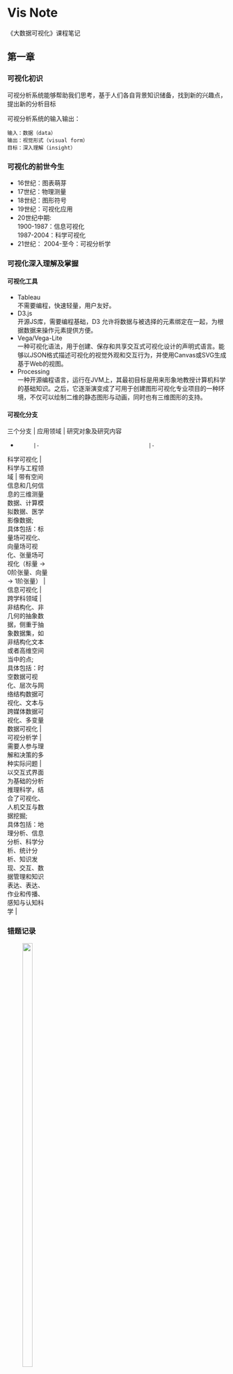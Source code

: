 ﻿# Vis Note

《大数据可视化》课程笔记

## 第一章
### 可视化初识
可视分析系统能够帮助我们思考，基于人们各自背景知识储备，找到新的兴趣点，提出新的分析目标

可视分析系统的输入输出：
```
输入：数据（data）
输出：视觉形式（visual form）
目标：深入理解（insight）
```

### 可视化的前世今生
- 16世纪：图表萌芽
- 17世纪：物理测量
- 18世纪：图形符号
- 19世纪：可视化应用
- 20世纪中期:	
1900-1987：信息可视化<br>
1987-2004：科学可视化
- 21世纪：	
2004-至今：可视分析学

### 可视化深入理解及掌握
#### 可视化工具
- Tableau				
不需要编程，快速轻量，用户友好。
- D3.js				
开源JS库，需要编程基础，D3 允许将数据与被选择的元素绑定在一起，为根据数据来操作元素提供方便。
- Vega/Vega-Lite		
一种可视化语法，用于创建、保存和共享交互式可视化设计的声明式语言。能够以JSON格式描述可视化的视觉外观和交互行为，并使用Canvas或SVG生成基于Web的视图。
- Processing			
一种开源编程语言，运行在JVM上，其最初目标是用来形象地教授计算机科学的基础知识。之后，它逐渐演变成了可用于创建图形可视化专业项目的一种环境，不仅可以绘制二维的静态图形与动画，同时也有三维图形的支持。

#### 可视化分支
三个分支   | 应用领域							|  研究对象及研究内容  
-		   |-									|-
<div style="width: 70pt">科学可视化 | 科学与工程领域						| 带有空间信息和几何信息的三维测量数据、计算模拟数据、医学影像数据;<br>具体包括：标量场可视化、向量场可视化、张量场可视化（标量 → 0阶张量、向量 → 1阶张量） |
信息可视化 | 跨学科领域							| 非结构化、非几何的抽象数据，侧重于抽象数据集，如非结构化文本或者高维空间当中的点;<br>具体包括：时空数据可视化、层次与网络结构数据可视化、文本与跨媒体数据可视化、多变量数据可视化 |
可视分析学 | 需要人参与理解和决策的多种实际问题 | 以交互式界面为基础的分析推理科学，结合了可视化、人机交互与数据挖掘;<br>具体包括：地理分析、信息分析、科学分析、统计分析、知识发现、交互、数据管理和知识表达、表达、作业和传播、感知与认知科学 |

### 错题记录
<center><img width="50%" src="Vis/mistakeCollect/1.jpg"/></center>
<center>科学可视化的结果</center>



## 第二章
### 视觉感知与认知

#### 感知
指客观事物通过人的感觉器官在人脑中形成的直接反映

> 感知系统基于相对判断，而非绝对判断<br>使用相同的参照物或者相互对齐，有助于人们做出更加准确的相对判断

#### 认知
指人们获得知识或应用知识的过程，或信息加工的过程

#### 总结
- 记忆在人类认知过程中起着至关重要的作用，但工作记忆容量十分有限
- 可视化可以作为外部辅助来增强工作记忆
- 在可视化中突出变化，可以减少认知负担


### 格式塔(Gestalt)理论
- 结构比元素重要，视觉形象首先作为统一的整体被认知，而后才以部分的形式被认知

!> 疑问: 格式塔理论为什么似乎和当下的神经网络认识物体的流程相反？（神经网络认识物体从局部特征到整体特征）

#### 八大原则
```
1 接近原则
```
- 当视觉元素在空间距离上相距<strong>较近</strong>时，人们通常倾向于将它们归为<strong>一组</strong>。
<br><br>

```
2 相似原则
```
- 人们在观察事物的时候，会自然地根据事物的<strong>相似性</strong>进行感知分组。

- 通常依据对<strong>形状、颜色、光照</strong>或其他的<strong>性质的感知</strong>决定分组。
<br><br>

```
3 连续原则
```
- 人们在观察事物的时候会很自然地沿着物体的<strong>边界</strong>，将不连续的物体视为连续的整体。
<br><br>

```
4 闭合原则
```
- 在某些视觉映像中，其中的物体可能是<strong>不完整</strong>的或者<strong>不闭合</strong>的。

- 只要物体的形状足以表征物体物体本身，人们会很容易地感知整个物体而忽视未闭合的特征。
<br><br>

```
5 共势原则
```
- 一组物体具有沿着<strong>相似的</strong>光滑<strong>路径运动</strong>趋势或具有相似的<strong>排列模式</strong>时，将被识别为同一类物体。
<br><br>

```
6 好图原则
```
- 人眼通常会<strong>消除复杂性和不熟悉性</strong>来理解被识别的物体。
<br><br>

```
7 对称原则
```
- 人的意识倾向于将物体识别为沿某点或某轴<strong>对称</strong>的形状。
<br><br>

```
8 经验原则
```
- 某些情形下视觉感知与<strong>过去的经验</strong>有关。

- 如果两个物体看上去<strong>距离相近</strong>，或者<strong>时间间隔小</strong>，通常被识别为同一类。


### 视觉通道
#### 组成：
- <strong>标记</strong> - 通常是一些几何图形元素（点、线、面等）；
- <strong>视觉通道</strong> - 则用于控制标记的展现特征，包括标记的位置、大小、形状、方向、色调、饱和度、亮度等。

#### 数据：
- <strong>类别型</strong> - 区分事物（如性别）
- <strong>有序型</strong> - 表示对象间的顺序关系（如衣服尺码）
- <strong>数值型</strong> - 表示对象的定量数值（如商品价格）

#### 视觉通道分类：
- <strong>定性/分类型</strong> - 描述感知对象是什么或在哪里，适合编码分类型数据（如形状、色调、空间位置）
- <strong>定量/定序型</strong> - 描述感知对象某一属性的具体数值，适合编码有序型或数值型数据（如长度、面积、体积、饱和度、亮度）
- <strong>分组型</strong> - 描述多个或多种标记的组合，适合将存在相互联系的分类的数据属性进行分组，表现内在关联性（如位置接近、颜色相似、显式连接、显式包围）

> 如何选择视觉通道？
- <strong>表现力</strong> - 视觉通道的表现力要求视觉通道<strong>准确编码</strong>数据包含的所有信息。也就是说，视觉通道在对数据进行编码的时候，需要尽量<strong>忠于原始数据</strong>
- <strong>有效性</strong> - <strong>表现力更高</strong>的视觉通道，编码<strong>更重要</strong>的数据信息

<center><img width="50%" src="Vis/pics/1.png"/></center>
<center>视觉通道的表现力排序</center>

> 表现力排序的依据？
```
1 精确性
```
描述人类感知系统对于可视化的判断结果和原始数据的吻合程度。

```不同视觉通道在史蒂文斯幂次法则S=I^n中所对应的n值:```

视觉通道   | 亮度 | 响度 | 面积 | 长度 | 灰对比度
-		   |-	  |-	 |-		|-	   |-
幂次	   |0.5   |0.67  |0.7   |1.0   |1.2


```
2 可辨性
```
如何在给定的取值范围内选择合适数目的<strong>不同取值</strong>，

使得人类的感知系统可<strong>以轻易区分</strong>该视觉通道的<strong>两种或多种</strong>取值状态。

```视觉通道的取值范围是有限的，例如直线宽度增大会最终变为对面积的感知。```

```
3 可分离性
```
描述不同视觉通道在被用于表达数据属性的时候，两两之间的<strong>干扰现象</strong>。

如何在给定的取值范围。


```
4 视觉突出
```
在<strong>很短的时间内(200~250毫秒)</strong>，

仅仅依赖感知的低阶视觉即可直接<strong>察觉</strong>某一对象和其他所有对象的<strong>不同</strong>的现象。


> 总结：视觉通道的选择流程

识别数据类型 > 确定想要传递的信息 > 选用合适的标记与视觉通道 > 迭代

<details>
<summary>例</summary>
<center><img width="60%" src="Vis/pics/2.png"/></center>
· ID: 有序型数据， 定量型通道<br>
· 类型：类别型数据，定性型通道<br>
· 款式：类别型数据，分组型通道<br>
· 尺码：有序型数据，定量型通道<br>
· 销量: 数值型数据，定量型通道<br>
· 年增长: 数值型数据，定量型通道<br>
</details>

### 错题记录
根据格式塔理论,人们在观看时,眼脑在一开始的时候会先区分一个形象的各个单一的组成部分,然后再将各个部分组合起来,使之成为一个易于理解的统一体。(错)




## 第三章
### 数据基础

#### 大数据的4个特征
- 数量大
- 更新快
- 多样性
- 准确性

#### 数据的属性

属性在不同学科中的称呼：
```
数学 - 维度
机器学习 - 特征
统计 - 变量
```

属性可分为两类：<strong>类别属性</strong>与<strong>序数属性</strong>

```
1 类别属性
```
也称为<strong>状态</strong>，它类似于“<strong>东西的名称</strong>”。类别属性不能够作为对象之间比较的依据。


```
2 序数属性
```
若属性能够提供对象之间的<strong>比较信息</strong>，就称这种属性为序数属性。（例：大小的比较、重量的比较）

```
序数属性的细分：数值属性
```
如果一个序数属性中的数据在算数<strong>运算</strong>下具有意义，那么这种更细分的类型称为数值属性。

<center><img width="80%" src="Vis/pics/3.png"/></center>
<center>类别属性与数值属性</center>
<br>
<center><img width="60%" src="Vis/pics/4.png"/></center>
<center>数值属性有离散与连续之分</center>

#### 统计方法在数据分析中的意义
- 了解数据总体情况的有力工具
- 分析数据的基础

#### 用于衡量数据中值的统计方法
```
1 均值
```
均值也就是平均数，表示为一组数据中所有数据项之和再除以这组数据的个数。

```
2 中位数
```
以排序后最中间的数据项表示，若出现总数为<strong>偶数</strong>的情况，则以<strong>最中间的两个数的均值</strong>表示。

```*非对称分布数据的均值与中位数存在差异```

类别   | 优点 | 缺点
-	   |-	  |-
均值   |计算简单，快速获得   |不适用于有序属性
中位数 |避免极端值影响，适用有序属性   |计算复杂，需先排序

```
3 方差
```
表达了数据的离散程度。

方差越小，数据越集中;<br>
方差越大，数据越分散。

<center><img width="50%" src="Vis/pics/5.png"/></center>
<center>方差</center>

#### 数据对象之间相似性的度量
```
相异性矩阵
```
```
|0							|
|d(2, 1) 0					|
|d(3, 1) d(3, 2) 0			|
|...	 ...		  		|
|d(n,1)  d(n, 2) ... ... 0	|
```

```
失配比
```
两个数的失配比就是它们中<strong>值不相等的属性个数占总属性个数</strong>的比例。

```d(i,j)=(p-m)/p```

例：
<center><img width="70%" src="Vis/pics/6.png"/></center>
<center>失配比</center>

```
Jaccard相似系数
```
Jaccard相似系数（Jaccard similarity coefficient）用于比较有限样本集之间的相似性与差异性。Jaccard系数值越大，样本相似度越高。

<center><img width="60%" src="Vis/pics/7.png"/></center>

<center><img width="70%" src="Vis/pics/8.png"/></center>

与杰卡德相似系数相反的概念是杰卡德距离(Jaccard distance)：
- P：样本A与B都是1的维度的个数
- q：样本A是1，样本B是0的维度的个数
- r：样本A是0，样本B是1的维度的个数
- s：样本A与B都是0的维度的个数

那么样本A与B的杰卡德距离可以表示为：
```J = p/(p+q+r)```

#### 数据对象之间距离的度量
```
欧拉距离
```
两点间的直线距离公式
<center><img width="50%" src="Vis/pics/9.png"/></center>
<center>欧拉距离</center>

```
曼哈顿距离
```
<center><img width="50%" src="Vis/pics/10.png"/></center>
<center><img width="30%" src="Vis/pics/11.png"/></center>
<center>曼哈顿距离（投影距离之和）</center>

```
闵可夫斯基距离
```
<center><img width="90%" src="Vis/pics/12.png"/></center>
<center>闵可夫斯基距离可统一表示以上两种距离</center>

### 数据分析与探索

```
四大范式
```
- 第一范式: 几千年前记录和描述自然现象的经验科学;
- 第二范式: 数百年前利用模型归纳总结过去记录的现象的理论科学;
- 第三范式: 利用科学计算机对复杂现象进行模拟仿真的计算科学;
- 第四范式: 计算机将模拟仿真,进行分析总结，得到理论，即数据密集型科学。(2007年)

```
什么是数据科学？（2010）
```
- 获取与预处理数据 
- 存储与分析数据
- 呈现与解释数据

```
利用数据的能力
```
- 理解数据
- 处理数据
- 提取价值
- 可视化数据
- 交流数据

```
确保数据的质量
```
- 准确性 - 数据的值是否正确
- 完整性 - 有没有遗漏、空数据
- 一致性 - 数据的单位是否一致
- 时效性 - 数据是否及时更新
- 可信性 - 数据是否真实可信
- 可解释性 - 数据是否有语义上的解释

```
常见数据质量问题
```
- 由于机器记录错误、人为失误录入等
- 现实中的数据很可能是"脏的”!
- 因此需要审视数据的质量、清洗处理问题数据

<center><img width="90%" src="Vis/pics/13.png"/></center>
<center>重复ID</center>

```
数据清洗
```
- 如何发现潜在的数据质量问题?
- 如何发现未知的错误?

例：
矩阵视图 > 排序 > 呈现缺失问题
<center><img width="60%" src="Vis/pics/14.png"/></center>
<center>矩阵视图</center>
<center><img width="60%" src="Vis/pics/15.png"/></center>
<center>对上图按行列排序后可发现数据缺失</center>

### 可视化+
#### 可视化数据分析过程
采集数据 > 总结规律 > 形成结论

#### 统计分析
- 预处理的有效工具
- 提高了识别复杂数据特征的能力

#### 探索式数据分析 & 传统数据分析
<br>
<center><img width="80%" src="Vis/pics/16.png"/></center>

#### 探索式数据分析中的可视化方法
- 原始数据可视化
- 统计结果可视化
- 多协同视图

```
数据轨迹
```
是一种<strong>单变量数据</strong>呈现方法，通过将自变量与因变量在图中用点呈现出来。

数据轨迹可以直观地展现数据<strong>分布、走势</strong>以及<strong>离群异常点</strong>。

<center><img width="60%" src="Vis/pics/17.png"/></center>
<center>电影公司评分的例子</center>

```
柱状图
```
用长方形的<strong>形状与颜色</strong>编码数据的属性。

常见:柱子的<strong>高度</strong>表示属性值的大小。

作用:揭示数据的<strong>趋势与分布</strong>。

```
饼状图
```
用<strong>环状</strong>方式呈现各分量在整体之中的<strong>比例</strong>。

作用:<strong>快速且直观</strong>地传达数据中的比例信息。

```
直方图
```
是对数据集的某个数据属性的频率统计。
- 每个区间的数据之和为数据集整体
- 不同的数据分布在直方图下有不同的效果

<center><img width="80%" src="Vis/pics/18.png"/></center>
<center>直方图例</center>

```
等高线图
```
将相等数值所在的位置用曲线连接起来所形成的图形。
- 反映数据的连续变化与分布情况

```
走势图
```
简单的数据变化趋势，通常以折线图为基础。

```
散点图
```
<center><img width="60%" src="Vis/pics/20.png"/></center>
<center>散点图矩阵</center>
<center><img width="60%" src="Vis/pics/19.png"/></center>
<center>散点图矩阵的构成</center>

```
热力图
```
有3个维度的数据，利用颜色属性，将第三个维度的数值映射为颜色值，此时就成了热力图。

作用:展示三维数据点的分布情况。

```
箱线图
```
箱形图（Box-plot）又称为盒须图、盒式图或箱线图，是一种用作显示一组数据分散情况资料的统计图。因形状如箱子而得名。在各种领域也经常被使用，常见于品质管理。它主要用于反映原始数据分布的特征，还可以进行多组数据分布特征的比较。
<center><img width="60%" src="Vis/pics/21.png"/></center>
<center>箱线图</center>

```
多协同视图
```
将多个视图结合起来，每个视图展现数据某个方面的属性，并允许用户进行交互分析。

```
数据挖掘
```
是从大型数据库、网络上或其他大型储存库中，自动地发现和提取模式、特征或知识。
<center><img width="60%" src="Vis/pics/22.png"/></center>

!> 百度搜索得到的信息不属于数据挖掘的范畴，数据挖掘指得到非常规的或以前未知的数据。

#### 数据挖掘任务
<center><img width="60%" src="Vis/pics/23.png"/></center>

```
数据挖掘的方法
```
- 统计方法
➢回归分析
➢参数估计

- 机器学习
➢决策树
➢神经网络

- 传统算法
➢K均值算法
➢K临近算法



```
描述型任务
```
- 概念描述 - 直接描述数据特征

- 关联分析 - 数据集中关联性或相关性

- 聚类 - 将数据分簇，簇内数据相似，簇间数据不同

- 异常分析 - 分析异常数据

```
预测型任务
```
- 分类 - 寻找一个模型或算法
- 演化分析 - 针对数据的时空特性

### 错题记录
以下哪种类型科学称为第四范式(d)<br>
a 数据密集型科学<br>
b 理论科学   <br>
c 经验科学   <br>
d 计算科学	 <br>

以下哪种方法能够可视化统计的结果(a)<br>
a 盒须图   <br>
b 直方图   <br>
c 柱状图   <br>
d 走势图

## 第四章
### 可视化基本流程初探
用图形化的手段处理数据并发现数据中潜在的模式

#### 可视化的作用
- 从数据中探索新的假设证实相关假设与数据是否吻合
- 帮助专家向公众展示数据中的信息

#### 什么是可视分析
结合可视化和数据挖掘的分析模式，以视觉感知为基本通道，通过可视化和交互界面，将人的知识或经验融入到数据分析和推理决策过程中，以迭代求精的方式将数据复杂度降低到人类和计算机可以处理的范围，获取有效知识。


### 数据可视化的框架
#### 如何、为何、用何实现可视化数据分析

以数据流向为主线，包括数据采集、数据处理和变换、可视化映射和用户感知。

<center><img width="80%" src="Vis/pics/24.png"/></center>

#### 可视化交互
可视化过程中，用户控制修改数据采集、数据处理和变换、可视化映射各模块而产生新的可视化结果，并反馈给用户。

#### 数据采集
传感器采样、调查记录、模拟计算等方式采集直接决定了数据的格式、维度、尺寸、分辨率和精确度等重要性质，并在很大程度上决定了可视化结果的质量。

#### 数据的处理和变换
- 原始数据不可避免的含有噪音和误差因此需要前期处理（数据清洗）
- 数据模式和特征往往是隐藏的（特征提取）

#### 可视化映射（核心）

<center><img width="80%" src="Vis/pics/25.png"/></center>

#### 用户感知
从数据可视化结果中提取信息、知识和灵感

<center><img width="80%" src="Vis/pics/26.png"/></center>

<center><img width="80%" src="Vis/pics/27.png"/></center>

#### Tamaro Munzner 框架

<center><img width="40%" src="Vis/pics/28.png"/></center>

```
1 领域，目标用户是谁
```

```
2 问题抽象，将特定领域问题转换为用可视化的语言描述的问题
```
- What要展示什么数据? 数据抽象
- Why为什么用户看这些? 任务抽象

```
3 可视化形式，How如何呈现?
```
视觉编码形式: 如何画图
用户交互形式: 如何操作

```
4 算法.高效率的计算(来最终得到可视化)
```

例：
<center><img width="90%" src="Vis/pics/29.png"/></center>

> Why people are using vis?
<center><img width="90%" src="Vis/pics/30.png"/></center>
<center><img width="50%" src="Vis/pics/31.png"/></center>
<center><img width="60%" src="Vis/pics/32.png"/></center>
<center><img width="90%" src="Vis/pics/33.png"/></center>

> How to design vis idiom?

编码数据、操作视图、多方面呈现和减少被可视化的数据

<center><img width="90%" src="Vis/pics/34.png"/></center>


### 数据处理与变换1
标准化、平滑化和采样

```
数据归一化
```
- 数据的归一化是将数据按比例缩放，使之落入一个小的特定范围。
- 其中最典型的是数据统一映射到[0,1]区间上。

#### 数据归一化
线性变换、反正切变换

<center><img width="50%" src="Vis/pics/35.png"/></center>

#### 数据标准化
把值全都映射到标准正态分布上进行数据的处理和变换


```
数据平滑化
```
#### 曲线拟合（数据平滑化）
- 发现数据的趋势
- 分析变量之间的关系
- 将数据转化成平滑连续的曲线
- 将注意力从"微小的细节”中转移到”更高层面的趋势观察和判断

常用曲线: 模拟一次方程曲线、模拟指数函数曲线、模拟多项式曲线、自定义方程曲线

基本思想：选用适当的曲线，表达并观测”趋势"，劫富济贫


```
数据采样
```
#### 使用数据采样的原因
- 获取或处理全部数据集代价太高，时间开销无法接受。
- 选出具备原始数据特征的数据。


### 数据处理与变换2
分箱、数据降维和数据聚类

```
分箱
```
将一些连续值分组装进些"小箱子”的方法。

```
数据降维
```
- 把数据从多维的空间投影到二维或者三维的空间
- 对降维后的数据运用简单的可视化手段

#### 数据降维方法
##### 线性方法:
主成分分析(Principal component analysis, PCA)<br>
多维尺度分析(Multidimensional scaling, MDS)

##### 非线性方法:
t分布随即近邻嵌入(t-Distributed Stochastic Neighbor Embedding, t-SNE)<br>
自组织映射(Self-organizing map, SOM)<br>
等距特征映射(lsometric Feature Mapping, ISOMAP)

```
数据聚类
```
#### k-means
给数据一些参考点归为不同的类，计算均值，然后把均值所在的点，作为归类的参考点再重新归类

#### 数据聚类方法
K均值(K-means)<br>
高斯混合模型(Gaussian Mixture Model)<br>
DBSCAN算法(Density-Based Spatial Clustering of Applications with Noise)<br>
层次聚类(Hierarchical clustering)<br>
谱聚类(Spectral clustering)


### 错题记录
可视化可以将难以理解的原始数据变换成用户可以理解的模式和特征,并显示出来。依据可视化流程概念图,在原始数据和可视化中间这一步骤是(a)<br>
a 数据处理和变换<br>
b 数据采集<br>
c 数据分析<br>
d 用户感知

数据离散化/分箱时,需要根据分析需求和可视化效果来选择合适的离散化区间大小(错)

在设计一个可视化解决方案的过程中,了解数据采集这一步骤中的(a b c),才能有的放矢地解决问题。<br>
a 数据的采集方法<br>
b 数据的属性<br>
c 数据的来源<br>
数据的处理

## 第五章
### 可视化编码
```
标记与视觉通道
```
#### 标记和视觉通道的定义
##### 标记
是图像中的基本图形元素，即原始的几何元素。（点、线、面）

##### 视觉通道
主要用来控制标记的外观，与几何元素的维度无关。（形状、体积、运动）

标记确定了可视化的<strong>形式</strong>，而视觉通道则是确定了可视化的<strong>外观样式</strong>。

<center><img width="50%" src="Vis/pics/36.png"/></center>

#### 标记和视觉通道的应用

<center><img width="60%" src="Vis/pics/37.png"/></center>
<center><img width="80%" src="Vis/pics/38.png"/></center>

#### 视觉通道的类型

<center><img width="60%" src="Vis/pics/39.png"/></center>
<center><img width="45%" src="Vis/pics/40.png"/></center>

```*不同视觉通道有不同的表现力和有效性。```

<center><img width="60%" src="Vis/pics/41.png"/></center>

#### 表现力判断标准
```
1 精确性
```
描述了人们从可视化中获取的信息结果和原始数据的吻合程度。

```
2 可辨认性
```
描述的是如何在给定的取值范围内，选择合适数目的不同取值，使得人们能够轻易地区分这些不同的数值。

```
3 可分离性
```
主要描述的是在表达数据的时候，不同视觉通道之间的干扰问题。

```
4 视觉突出
```
指的是人们可以依靠本能的感知能力，在很短时间内发掘和其他所有对象都不相同的对象。


### 可视化图表
#### 原始数据绘图
- 折线图 - 使用直线段来连接一系列数据点
- 走势图 - 本质上可以看作是缩小版的折线图（可以嵌入文本中）
- 柱状图 - 使用矩形的柱子的高低来展示数值型数据的数值，而矩形的高度和长度都是正比于数据的数值的 ```*不要使用三维柱状图，容易错读```
- 堆叠柱状图 - 主要用于分解整体，并用于比较局部
- 饼图 - 直观展现百分比
- 散点图 - 使用二维坐标系来表示一维数据，每个点即一个数据，点对应的坐标值，就是其坐标轴对应的数据属性的值。

#### 多视图协调关联
多协同视图将不同种类的图表组合起来。每个图表单元既可以单独呈现数据某个方面的属性，也可以一起关联呈现某种特定的数据信息。


### 可视化设计三部曲
#### 可展示数据筛选
是确定在有限的可视化空间中选择适当数量的信息进行视觉编码。

#### 可视化编码映射
针对某一数据，要选择合适的可视化编码映射，本质上就是选择合适的<strong>标记</strong>和<strong>视觉通道</strong>。

<center><img width="60%" src="Vis/pics/42.png"/></center>

```*实际应用中往往需要对多种视觉通道进行组合```

#### 视图与交互设计
```
滚动和缩放
```
当数据无法在当前有限的分辨率和显示空间下完整展示时，需要进行滚动和缩放来查看更多更详细的数据信息。

```
颜色映射
```
例如可视化系统中的调色盘。

```
数据映射
```
<center><img width="60%" src="Vis/pics/43.png"/></center>
<center>同一数据的两种可视化方法</center>

```
细节层次控制
```
有助于在不同的条件下，隐藏或者突出数据的细节部分。

### 可视化设计进阶
#### 考虑因素
- 选择合理的标注和说明
- 合理的配色（正确使用颜色编码）```配色工具：Color brewer```

> 如何提高可视化的表现力和有效性？
- 聚焦: 通过适当的技术手段将用户的注意力集中到可视化结果中的最重要的区域。
- 均衡: 有效利用空间，重要元素位于中心区域，所有元素均衡分布。
- 简单: 避免过多元素，避免过于复杂。


#### 隐喻技术
用人们<strong>熟悉的某样事物</strong>去表达信息，从而使得可视化内容更加<strong>直观、易懂</strong>。

#### 相关案例

<center><img width="60%" src="Vis/pics/44.png"/></center>
<center>隐喻：主题河流</center>

### 错题记录

<center><img width="30%" src="Vis/mistakeCollect/2.jpg"/></center>
<center>上图的标注比较合适，下图是错误的标注方式</center>






## 第六章
### 空间场数据可视化概述
#### 如何绘制图像?
- 对空间场数据的可视化
- 根据数据类型和分析任务确定
- 标量场可视化方法以及矢量场、张量场的可视化方法

#### 空间场数据
- 对连续的空间进行度量(现实世界/软件模拟)
- 与空间、时间、地理位置有关
- 根据空间的维度与属性值的特征共同命名

- 多元结构 → 属性值
- 多维结构 → 空间维度
- 数据处理注意点 → 采样频率及所带来的相关数学问题

<center><img width="60%" src="Vis/pics/45.png"/></center>

#### 表格型数据
存储离散的对象，仅代表空间中特定点的值。

#### 风格化的绘制
- 展现医疗影像数据、蛋白质合成示意图等
- 洋流数据可视化
- NASA卫星观测到的日冕爆发

#### 其他研究方向
- 表达数据采集或者模拟生成中的不确定性;
- 通过风格化绘制生成更加具有艺术美感的结果或类似教科书上示意图的图像;
- 在三维场可视化结果或者虚拟现实环境中进行交互;
- 并行计算、空间索引等加速算法。
- 空间场数据可视化在医疗、气象、流体力学、计算机模拟等多个科学领域有着广泛的应用。


### 标量场数据可视化（上）
不同类型的空间场数据的可视化方法，包括了一维、二维和三维的标量场数据以及矢量场和张量场数据。

#### 一维标量场数据
沿空间某一路径采集的数据（如：对土层钻探时到得的地质信息）

通常用折线图表现

#### 二维标量场数据
分为平面型、曲面型，如：
- 医学诊断的X-光片
- 实测的地球表面温度
- 遥感观测的卫星影像

复杂的曲面通常基于三维空间可视化<br>
相对简单的曲面通常基于二维平面可视化（进行投影）

- 等值线提取:
医学影像中的组织边界、大气数值数据中低压区的边缘
常用移动四边形法生成等值线

<center><img width="60%" src="Vis/pics/46.png"/></center>
<center>一共16种情况</center>

<center><img width="60%" src="Vis/pics/47.png"/></center>
<center>然后进行插值</center>

### 标量场数据可视化（下）
#### 三维场数据
- 记录三维空间中的物理属性及其演化规律
- 获取的方式为：
测量、计算机模拟
- 常见三维场数据：
医学断层扫描（CT）、气象观测数据

#### 三维场数据绘制方法
- 三维等值面提取
<center><img width="60%" src="Vis/pics/48.png"/></center>
<center>三维等值面可视化中的移动立方体算法</center>

- 直接体绘制<br>
对三维数据场进行变换和着色，进而在屏幕上生成二维图像
<center><img width="60%" src="Vis/pics/49.png"/></center>

- 光线投射法
<center><img width="40%" src="Vis/pics/50.png"/></center>

- 体数据分类<br>
将数据中的标量值转换为颜色通过调节和应用传输函数实现<br>
传输函数定义如何将数据值映射为光学属性
<center><img width="15%" src="Vis/pics/51.png"/><img width="30%" src="Vis/pics/52.png"/></center>

<center><img width="60%" src="Vis/pics/53.png"/></center>
<center>调节传输函数</center>

<center><img width="60%" src="Vis/pics/54.png"/></center>
<center>突出特征</center>

- 光学模型
#### 吸收光和发射光
只考虑光的直线传播，通过修改光学积分进行
#### 散射光、多次散射光、阴影等
需考虑光在不同方向的传播，光学属性是多个光学积分之和。

- 交互方式<br>
三维影像交互方式如旋转，平移，放缩等<br>
通过调节传输函数来调节显示、消除遮挡


### 矢量场和张量场数据可视化
> 矢量场与标量场的区别
空间中的任意位置都对应一一个失量而非标量。

#### 流场数据
每一个点的矢量的方向都代表流体在这个位置的流向，矢量的大小代表流速。

#### 标记法
用方向的标记编码不同位置上的失量的方向和大小。

```局限性:```
可显示空间的尺寸会限制标记的数量，限制了可视化的精度。<br>
离散排布的标记缺乏对场数据连续性的直观表达。

#### 积分曲线法
- 流线 - 静态场生成的积分曲线
- 迹线 - 动态场中产生的积分曲线
- 脉线 - 从同一个点不断发射新的粒子

#### 纹理法
<center><img width="60%" src="Vis/pics/55.png"/></center>
<center>线积分卷积 - 可视化效果逼真、信息密度大</center>

#### 张量
常用于表示物理性质的各向异性。

如:
- 固体力学和土木工程中，张量用来表示应力、惯性、渗透性和扩散。
- 医学图像领域，张量场是弥散张量成像的理论基础。

#### 指数法
将每一个张量转化为一个标量，运用标量的可视化方法进行展示。

#### 标记法
类似二维场数据中使用的标记法，只是使用的标记更加复杂，通常用一些的图形来表达张量。

#### 弥散张量中的主特征向量
- 指向生物组织中水分子扩散最快的方向
- 与纤维状组织如脑白质或肌肉纤维组织的方向重合
- 因此可以用来重现生物组织的结构

<center><img width="60%" src="Vis/pics/56.png"/></center>

<center><img width="60%" src="Vis/pics/57.png"/></center>
<center>纤维束聚类</center>

#### 混合绘制
难点:正确显示不同类型绘制对象间的层次关系和透明颜色的叠加





## 第七章
### 灵活多变的地图
#### 地理空间数据
如: 一个餐厅的地理位置和评分

- 描述的是对象在空间中的位置和属性
- 真实的人类生活空间
- 由移动设备和传感器产生

```
等角度地图投影
```
墨卡托投影 (正轴等角圆柱投影)

<center><img width="60%" src="Vis/pics/58.png"/></center>
<center>等角度投影</center>

<strong>缺点：</strong>面积变形明显

```
等面积投影
```
亚尔勃斯投影

<center><img width="60%" src="Vis/pics/59.png"/></center>
<center>等面积投影</center>

<center><img width="40%" src="Vis/pics/60.png"/></center>
<center>投影结果</center>

解决了等角度地图投影的面积变形，被广泛应用于着重表现面积的国家或地区等

```
等距离投影
```
方位角投影

<center><img width="60%" src="Vis/pics/61.png"/></center>
<center><img width="40%" src="Vis/pics/62.png"/></center>

被广泛应用于导航地图，联合国国徽也应用了等距离投影

> 如何展示对象的属性信息?
<center><img width="80%" src="Vis/pics/63.png"/></center>
<center>地图常用可视化变量</center>

<center><img width="80%" src="Vis/pics/64.png"/></center>
<center>选择合适的可视化变量</center>


### 地图上的点与线
#### 点
- 经纬度坐标和对象的名称，类别组成
- 地理数据可视化中最基础的数据类型

#### 点数据的可视化
- 直接绘制
- 点标记
- 图标标记

#### 图标或符号可视化原则
- 符号必须直观且符合常识 
- 符号的数量和种类不宜过多

```
点数据可视化编码
```
<center><img width="60%" src="Vis/pics/65.png"/></center>
<center><img width="60%" src="Vis/pics/66.png"/></center>

```
聚合方法
```
<center><img width="60%" src="Vis/pics/67.png"/></center>

```
采样方法
```
- 模拟原数据分布的低密度数据
- 减轻视图的负担和数据的交叠

<center><img width="60%" src="Vis/pics/68.png"/></center>

#### 线数据的可视化
连接两个或更多地点的线段或者路径

<center><img width="60%" src="Vis/pics/69.png"/></center>

```
边绑定
```
<center><img width="60%" src="Vis/pics/70.png"/></center>

```
采样方法
```
<center><img width="60%" src="Vis/pics/71.png"/></center>

```
信息说明
```
<center><img width="60%" src="Vis/pics/72.png"/></center>


### 区域数据可视化
- 简单理解为地图上的一个区域
- 有长度，有宽度
- 是由一系列的点围成的一个封闭的二维空间

可采用连线和集合等方法展现区域属性之间的多元关系。

```
等值线图
```
- 绘制等值线
- 标注数值大小
<center><img width="60%" src="Vis/pics/73.png"/></center>

```
Choropleth Map(分级统计图)
```
- 包括统计值的区域数据
- 用颜色代表数值
<center><img width="60%" src="Vis/pics/74.png"/></center>

<strong>不足</strong>
- 假设数据平均分布
- 视觉误导

<center><img width="60%" src="Vis/pics/75.png"/></center>

```
比较统计图
```
<center><img width="60%" src="Vis/pics/76.png"/></center>
<center><img width="90%" src="Vis/pics/77.png"/></center>

```
规则形状地图
```
<center><img width="90%" src="Vis/pics/78.png"/></center>

```
气泡集合
```
隐式曲线对每一组集合聚类生成一个连续光滑的闭包;

<center><img width="50%" src="Vis/pics/79.png"/></center>

```
线集合地图
```

<center><img width="50%" src="Vis/pics/80.png"/></center>

```
视觉编码
```
<center><img width="60%" src="Vis/pics/81.png"/></center>

```
折线图、点图
```
<center><img width="60%" src="Vis/pics/82.png"/></center>

### 地理可视化应用
<center><img width="60%" src="Vis/pics/83.png"/></center>

```
三维绘制
```
- 常配有交互操作
- 允许图像进行旋转和缩放

<center><img width="60%" src="Vis/pics/84.png"/></center>

```
城市数据的可视化的挑战
```
- 数据量大，多源异构
- 需满足多样的分析任务
- 需表达让用户更容易发现数据特征的数据

<center><img width="60%" src="Vis/pics/85.png"/></center>
<center><img width="60%" src="Vis/pics/86.png"/></center>
<center><img width="60%" src="Vis/pics/87.png"/></center>

```
多个数据源数据融合、推理系统
```
应用:
- 出租车轨迹数据
- 手机轨迹信息数据
- 微博数据等多个数据源的数据

特点:
- 数据维度不一
- 属性各异

处理方法:<br>
系统针对每一种数据源都设计了高效的数据存储和计算方法，并建立了各个数据对象在时空上的关联。

```
城市数据的可视化
```
- 帮助人们更好的理解大数据
- 优化人们的生活

<center><img width="60%" src="Vis/pics/88.png"/></center>
<center><img width="70%" src="Vis/pics/89.png"/></center>
<center><img width="70%" src="Vis/pics/90.png"/></center>


### 错题记录
下列选项中,不是地理信息数据可视分析应用的是(a) <br>
a 自动计算异常的轨迹    <br>
b 通过交互发现拥堵的路口 <br>
c 通过图表了解区域之间的收入差异    <br>
d 通过地图分析微博数据的传播情况 <br>

在区域数据的可视化中,在关注对象在空间中实际位置的前提下,设计展示区域的交通状况时,以下那种可视化方法是合理的(a b)<br>
a 使用区域的颜色编码拥堵程度,仅使用红单色,越红表示越拥堵   <br>
b 使用斜线标注每一个区域,斜线越密表示区域中车辆越多。同时采用交互的方法,当用户选择某一区域时,展示区域的详细信息。   <br>
c 在每一个区域中画一个点,使用点的大小编码车辆多少,点越大表示车辆越多。   <br>
d 用区域的面积大小表示车辆多少,并使用比较统计图展示数据。


## 第八章
### 时间属性的可视化
#### 时变数据
随着时间变化的、带有时间属性的数据。

#### 时变数据的分类
<center><img width="70%" src="Vis/pics/91.png"/></center>

#### 时间序列数据
生物DNA测序

#### 特点
- 量大
- 维数多
- 变量多
- 类型丰富
- 分布范围广泛

> 时变型数据可视化设计的三个维度
<center><img width="70%" src="Vis/pics/92.png"/></center>

```
表达维度
```
#### 线性
- 以典型的阅读方式呈现内容
- 将时间数据作为二维的线图显示
- x轴表示时间，y轴表示其他的变量

<center><img width="60%" src="Vis/pics/93.png"/></center>

#### 径向
- 将时间序列编码为弧形
- 沿圆周排列
- 合适呈现周期性的时变型数据

<center><img width="70%" src="Vis/pics/94.png"/></center>
<center><img width="70%" src="Vis/pics/95.png"/></center>

#### 网格
- 和日历相对应
- 一般采用表格映射的方式

<center><img width="70%" src="Vis/pics/96.png"/></center>
<center><img width="70%" src="Vis/pics/97.png"/></center>
<center><img width="70%" src="Vis/pics/98.png"/></center>

#### 随机
<center><img width="70%" src="Vis/pics/99.png"/></center>
<center><img width="70%" src="Vis/pics/100.png"/></center>

```
比例维度
```
比例维度<strong>(按时间顺序)</strong>可以被用来表示<strong>事件之间的距离，事件的持续时间</strong>。

<center><img width="70%" src="Vis/pics/101.png"/></center>

#### 相对顺序
相对顺序是指存在一个基线事件在时间零点，可以被用在<strong>多时间线</strong>的对比。
<center><img width="70%" src="Vis/pics/102.png"/></center>

#### 对数
对数的比例从按时间的前后顺序排列的比例转换而来，强调了最早的或最近的事件，对数比例适用于长范围或不均匀的事件布局。
<center><img width="70%" src="Vis/pics/103.png"/></center>

#### 次序
次序，按次序的比例中连续事件之间的距离是相等的，只表达事件的顺序。
<center><img width="70%" src="Vis/pics/104.png"/></center>

#### 次序+中间时长
次序+中间时长，这种形式可以用来表达长时间和不均匀分布的事件。
<center><img width="70%" src="Vis/pics/105.png"/></center>

```
布局维度
```
#### 单一时间线
<center><img width="70%" src="Vis/pics/106.png"/></center>

#### 多个时间线
<center><img width="70%" src="Vis/pics/107.png"/></center>

#### 分段时间线
在这种形式中，一个时间线被有意义的进行划分，进行另一种形式的比较。
<center><img width="70%" src="Vis/pics/108.png"/></center>

#### 多个时间线加上分段时间线
指不同属性时间线加上分割的时间段，可以进行多种形式的比较。


### 多变量时变型数据可视化
- 数据本身的属性
- 数据集的顺序性
- 数据分析的方法
- 展现、挖掘数据中的规律

> 多变量时变型数据可视化的步骤
- 第一步，数据抽象，包括数据降维、特征选取和数据简化
- 第二步，数据聚类，核心在于定义恰当的距离或相似性度量
- 第三步，特征分析，包括特征抽取、语义分析等操作

```
基于线表示
```
高维抽象的时变非空间数据的可视化
- 第一步:进行高维曲线采样，采样的频率由用户交互指定。
- 第二步:将采样后的高维曲线分段,便于刻画每段曲线的特性,小段之间可以重叠。分段尺寸、重叠程度也由用户交互指定。
- 第三步:用降维方法将高维曲线投影到二维空间，显示和研究曲线的特性。

<center><img width="30%" src="Vis/pics/109.png"/></center>
<center>心电图可视化</center>


```
基于图结构
```
基于事件的时变型数据可视化

核心:事件演化的组织

- 第一步，用户根据领域需求和任务描述，从数据中找到与用户
关注点实际相匹配的事件;
- 第二步，对事件分类，根据事件不同类型的特征描述，从输入
的数据中检测事件，得到事件实例;
- 第三步，通过可视化方法将检测到的事件整合到可视表达中。

<center><img width="70%" src="Vis/pics/110.png"/></center>

时变型数据可视化常用的一种交互手段是从时变型数据中<strong>查询特定的时间序列，以便交互地发现特征和趋势</strong>。

#### 交互
- 表现重要的区域

#### 方法
- 概览加上下文
- 层次细节

#### TimeSearcher
- 直接指定时变趋势模式
- 操纵时变型数据集
- 基于实例查询给定的时变趋势模式

<center><img width="70%" src="Vis/pics/111.png"/></center>
<center><img width="70%" src="Vis/pics/112.png"/></center>


### 流数据可视化
流数据的输入数据并不存储在可随机访问的磁盘或内存中，而是以一个或多个"连续数据流”的形式到达。

#### 常见的流数据
- 移动通信日志
- 网络数据(日志、传输数据包、警报等)
- 高性能集群平台日志
- 传感器网络记录
- 金融数据(如股票市场)
- 社交数据等

#### 流数据的特点.
- 第一，数据流的潜在大小也许是无限的;
- 第二，数据元素在线到达，需要实时处理;
- 第三，无法控制数据元素的到达顺序和数量;
- 第四，某个元素被处理后，要么被丢弃,要么被归档存储;
- 第五，对于流数据的查询异常情况和相似类型比较耗时，人工检测日志相当乏味且易出错。

#### 流数据可视化模型及技术
<center><img width="90%" src="Vis/pics/113.png"/></center>

#### 用户的交互
- 对输出内容的可视检索
- 对可视布局的基本交互
- 自定义的数据定制

#### 多数据库的设计
- 保护了原始数据
- 提高了数据存取的效率

#### 系统日志监控流数据可视化
流数据可视化按功能可以分两种可视化类型:
- 监控型: 用滑动窗口固定一个时间区间，把流数据转化为静态数据，数据更新方式可以是刷新，属于局部分析;
- 叠加型或者是历史型: 把新产生的数据可视映射到原来的历史数据可视化结果上，更新方式是渐进式更新，属于全局分析。

#### 系统日志监控流数据可视化
系统日志数据反映了一机器、一个计算集群的系统性能，是商业智能中最重要的数据。

##### 工业应用
- Splunk、Loggy、Flume等
<br>
LogTool是一个可视化用户浏览行为的工具。它通过分析数据包的不同IP地址和端口，判断用户正在使用的网络程序或者服务。
<center><img width="80%" src="Vis/pics/114.png"/></center>

#### 文本流数据可视化
文本数据从事件角度对文本进行可视分析，挖掘事件的发生、发展及变化。
<br>
EventRiver首先使用增量式聚类算法从一系列事件中提取热门话题，然后用河流的隐喻将事件的语义和上下文在一个 布局界面中自然地表达出来。
<center><img width="80%" src="Vis/pics/115.png"/></center>

### 错题记录
温度是时间序列数据(√)




## 第九章
### 树结构简介
着重表达个体之间的层次关系

```
树结构的应用
```
#### 逻辑学
- 决策树
- 思维导图

#### 信息技术
- 文件目录
- 分类学
- 物种发展史

#### 社会关系
- 企业组织结构

<center><img width="50%" src="Vis/pics/116.png"/></center>

<center><img width="50%" src="Vis/pics/117.png"/></center>

<center><img width="50%" src="Vis/pics/118.png"/></center>

```
树结构可视化方法
```
- 结点链接法 - 结构清晰
- 空间嵌套填充法 - 有效利用空间
- 混合方法 - 既结构清晰，又有效利用空间


### 树结构可视化I
```
结点链接法
```
- 用点表示树的结点
- 用点链接表示结点之间的关系

#### 核心问题
- 如何在屏幕上放置结点
- 如何绘制结点之间的链接关系

<center><img width="50%" src="Vis/pics/119.png"/></center>

#### 正交布局
- 结点按照水平或垂直对齐
- 布局与坐标轴一致
- 缺陷:不合理的长宽比

#### 缩进法
主要指在二维平面上用缩进的方式放置子结点，同一层次的结点缩进量相同。

例：树结构

特点：
- 易于实现
- 可以应用于纯文本或HTML
- 缺陷:浏览大量数据时需要滚动
- 缺陷:可能失去上下文信息

#### 纵横轴布局算法
<center><img width="40%" src="Vis/pics/120.png"/></center>
<center><img width="40%" src="Vis/pics/121.png"/></center>

#### 径向布局
- 更好地利用空间
- 根结点位于圆心
- 结点到圆心的距离对应于它的深度
- 越外层的同心圆越大

<center><img width="60%" src="Vis/pics/124.png"/></center>

```
结点链接法的应用
```
#### 圆锥树
是一种在三维空间对树结构进行可视化的技术，结合了径向布局和正交布局两种思想。

<center><img width="60%" src="Vis/pics/122.png"/></center>

#### 双曲树
也是径向布局的一个典型例子。

在双曲空间中，圆周随半径的增加呈几何级数增长，通过增加子结点与父节点之间的距离保证有足够的空间来放置结点。

<center><img width="60%" src="Vis/pics/123.png"/></center>


### 树结构可视化II
```
空间嵌套填充法
```
#### 树图
- 用矩形表示结点
- 假定叶结点具有与大小相关的属性
- 父结点的大小是子结点大小的总和

<center><img width="60%" src="Vis/pics/125.png"/></center>

<center><img width="40%" src="Vis/pics/126.png"/></center>

优点：
- 空间利用比结点链接法更好
- 使用颜色和大小来编码

缺点：
- 结构不如结点链接法直观
- 难以辨识深层次节点

#### 交替纵横切分法（树图布局生成）
- 将最大的矩形作为根结点
- 子结点的大小根据权重分配
- 交替横切或纵切来细分子结点

局限:
简单的交替纵横切分法会产生细长矩形。

改进：
<center><img width="40%" src="Vis/pics/127.png"/></center>

<center><img width="90%" src="Vis/pics/128.png"/></center>

#### 旭日图
- 容易分辨层级结构
- 空间利用率介于结点链接法和树图

缺点:
- 仍存在空间浪费和长宽比不合理的问题

<center><img width="60%" src="Vis/pics/129.png"/></center>
<center><img width="60%" src="Vis/pics/130.png"/></center>

```
混合方法
```
#### 对比
<center><img width="60%" src="Vis/pics/131.png"/></center>

#### 相邻层次图(混合方法)
<center><img width="60%" src="Vis/pics/132.png"/></center>

#### 弹性层次法(混合方法)
<center><img width="60%" src="Vis/pics/133.png"/></center>

```
树结构美观性的需求
```
实用性和美观性的原则
- 避免交叉的边
- 结点和边尽量均匀分布
- 边的长度一致
- 整体结构保持对称

### 错题记录
与结点链接法相比,树图有哪些优点?(a b c) <br>
a 有效利用空间 <br>
b 适用于大规模层级结构<br>
c 可以使用颜色和大小编码结点本身的属性或权重   <br>
d 结构清晰直观

当树结构的广度比较大时,径向布局会导致不合理的长宽比(×)



## 第十章
### 图简介
- 图: 用来描述实体间关系的一种结构
- 实体: 人、事、物

图可以让人们更加直观清晰地理解其背后数据所表达的含义和规律。

#### 重要节点
根据相关规则和算法，可以计算出节点的重要程度。

#### 图的属性
图的类型：
- 有向图 - 两个点之间的关系是单向的
- 完全图 - 任意两个实体间都有边
- 连通图 - 任意两个点之间存在连通路径
- 非连通图 - 任意两个点之间不一定存在连通路径

节点度数：<br>
一个节点的度数指和该节点相连的边的条数

### 图可视化
```
节点链接
```
#### 节点链接的原则
- 避免边的交叉
- 节点和边均匀分布
- 边的长度与权重相关
- 可视化效果整体对称

#### 节点链接布局方法
- 力引导布局方法
<center><img width="60%" src="Vis/pics/134.png"/></center>

减少布局中边的交叉，保持边的长度一致。<br>
只保证了局部小范围的效果最优，全局上来看可能并不是最优的效果。

<center><img width="60%" src="Vis/pics/135.png"/></center>
<center>力引导布局的不足</center>


- 多维尺度布局方法
可以保持数据之间的相对位置不变。<br>
可以更加忠实地表达局部与局部之间的关系，更便于整体把控，保持整体的偏离最小。

<center><img width="60%" src="Vis/pics/136.png"/></center>

- 其他布局

<center><img width="60%" src="Vis/pics/137.png"/></center>

<strong>弧长链接法:</strong>
把节点沿着一条线或者环来排列，用圆弧来表示节点之间的链接关系。

如下图：
- 圆上的区间: 球队
- 颜色: 东西部的区别
- 区间长度: 交易球员数量
- 弧线: 球队间买卖球员的关系

<center><img width="60%" src="Vis/pics/138.png"/></center>
<center>弧长链接法</center>


```
邻接矩阵
```
代表N个节点之间关系的N乘N的矩阵。矩阵内第i行与第j列所交叉的位置，表示第i个节点与第j个节点的关系。

<center><img width="60%" src="Vis/pics/139.png"/></center>
<center>颜色编码</center>

<center><img width="60%" src="Vis/pics/140.png"/></center>
<center>使得具有相似属性的点排列更近</center>

<strong>排序：</strong>
原始节点和节点重排序后的邻接矩阵布局<br>
对原始节点分类后进行排列的邻接矩阵布局，颜色表示分类
<center><img width="60%" src="Vis/pics/141.png"/></center>

<strong>总结：</strong>
- 节点链接: 节点多、 边关系简单
- 领接矩阵: 节点少，边关系复杂

```
混合布局
```
<center><img width="60%" src="Vis/pics/142.png"/></center>

### 图的视觉优化
传统方法的可视化会形成视觉混杂度，并阻碍人们对真实数据的认知。

#### 图视觉优化的方法
- 图简化
- 边绑定
- 其他方法

#### 图简化
- 基于点
- 基于边
- 其他方法

在尽量不减少图信息的前提下，用最精简的图结构去表现数据背后的特征规律。

- 优势: 减少图的复杂程度
- 缺点: 带来了信息的丢失

#### 基于点
<center><img width="60%" src="Vis/pics/143.png"/></center>
<center>基于点</center>

#### 基于边:
最常用的方法是生成树，即用一条路径来连接所有节点。

<center><img width="30%" src="Vis/pics/144.png"/></center>
<center>基于边，加粗边为最小生成树</center>

#### 边绑定
在保持信息量不变的前提下，将图上互相靠近的边捆绑成一束，达到化繁为简的效果。

<center><img width="60%" src="Vis/pics/145.png"/></center>
<center><img width="60%" src="Vis/pics/146.png"/></center>
<center><img width="60%" src="Vis/pics/147.png"/></center>


### 动态图可视化
#### 什么是动态图
节点或边的数量出现增减，具有动态数据不断更新变化的特点

#### 动态图可视化方法
- 动画法
- 时间轴
- 其他方法

保持每一帧的连续性和一致性

#### 动画法
让两个时刻的图之间可以平滑过渡，不出现突兀的切换，以便更好地观察两帧之间的差异，理解它们的变化过程。

- 缺点： 只能显示相邻时刻动态图的变化，不能对整体时间有概览


#### 时间轴
把动态图中的每一帧都直接展示出来，并按照时间先后顺序摆放，更注重时间特性上的分析。
- 提供更好的时间概览
- 任意两个时刻的图可以进行对比解读

<center><img width="60%" src="Vis/pics/148.png"/></center>

- 缺点： 不能显示大规模的动态图，降低可读性

#### 其他方法
把动态网络里的每一帧都降维成-一个点，并按照相令时间把节点用线连起来，以观察整个动态网络的变化轨迹。
- 左侧: 代表一个动态网络，每个圆表示其中的一帧图
- 右侧: 动态网络中选中的一帧图的原始结构

<center><img width="60%" src="Vis/pics/149.png"/></center>

### 图可视化工具与应用
帮助开发者构建可视分析系统

<center><img width="60%" src="Vis/pics/150.png"/></center>

#### Gephi
- 开源免费，支持多平台复杂网络分析
- 可用于支持超过100万个元素的可视化与相关交互
- 进行简单的可视分析
- 可接入自定义插件

#### Cytoscape
- 为网络添加丰富的注释信息
- 图编辑功能强大
- 可以利用功能插件对网络问题进行分析

支持超过10万个元素的可视化;支持用户进行插件开发;拥有开发者社区。

#### Palantir
- 用于集成多源数据
- 整合数据并进行可视化

#### IBM System G
集成图数据库、图数据分析、图数据计算、图可视化等多种功能和插件。
- 社交媒体监控
- 金融数据分析
- 交通引导管理
- 脑网络分析

#### Linkurious
通过图形可视化提供社交网络分析，来分析金融诈骗，洗钱交易等

#### nodeXL
可配合Microsoft Excel,对其中的数据进行可视分析

#### Pajek
可对大型网络进行分析和可视化等相关操作


### 错题记录
对于动态图来说,动画方法的优点是(a)   <br>
a 两个相邻时间上两帧图的平滑过度   <br>
b 可以提供整个时间上的变化概览   <br>
c 任意两帧图的差异对比   <br>
d 更注重时间特性上的分析<br>





## 第十一章
### 文本数据可视化简介
词云是一个自动化的文本可视化工具。
- 自动提取高频词
- 呈现高频词
- 字体大小体现单词出现次数

#### 应用场景
- 电子商务
- 社交计算
- 商业智能
- 用户体验
- 预测分析
- 公共关系

#### 文本可视化的基本任务
文本内容可视化
- 总结展现文本中的内容
- 展现文本所包含的情感
- 辅助大规模文本数据集的浏览

文本关系可视化
- 展现文本文件之间的关联
- 展现文件内容的内在联系

#### 文本可视化流程

<center><img width="60%" src="Vis/pics/151.jpg"/></center>
<center><img width="60%" src="Vis/pics/152.jpg"/></center>

#### 词频向量
- 文档的相似性: 计算两个词频向量之间的相似性

<center><img width="30%" src="Vis/pics/153.jpg"/></center>

### 基于关键词的内容可视化
#### 标签云/文本云/词云
- 检索关键字并以模式排列
- 用颜色和大小进行编码

#### wordle
- 视觉编码: 样式，字体，大小
- 自定义的形状
- 更为紧凑的布局

使用步骤
- 赋予字体大小
- 单词词频排序
- 依次放置单词

https://wordart.com/create

#### 上下文一致的词云技术
语义相关或者相近的词总会出现在相近位置。


### 基于特征的内容可视化
#### 文本的特征分布
- 平均句子长度
- 词汇量

#### 文本弧TextArc
- 围的螺线: 文档中的句子
- 字体、颜色: 词频
- 内部的单词: 文档中的单词
- 位置: 词的出现

#### 文本指纹 (Literature Fingerprinting)
- 揭示特征的分布规律
- 将特征用一系列像素图来表示

<center><img width="80%" src="Vis/pics/154.jpg"/></center>

#### 文本特征透镜
用于可视化一个文档集合中文本特征在不同粒度下的分布情况。

<center><img width="80%" src="Vis/pics/155.jpg"/></center>

#### ConceptVector技术
利用单词在向量表达上的相似性来构建词典，或者说概念，以此来帮助用户检索和分析相关的文档。

<center><img width="60%" src="Vis/pics/156.jpg"/></center>

### 时序文档的内容可视化
#### 时序词云
- 对文档集合进行时间划分
- 对文档按时间段进行可视化
- 结合交互技术

<center><img width="60%" src="Vis/pics/157.jpg"/></center>
<center>上下文一致的词云技术</center>

<center><img width="60%" src="Vis/pics/158.jpg"/></center>
<center><img width="60%" src="Vis/pics/159.jpg"/></center>
<center><img width="60%" src="Vis/pics/160.jpg"/></center>

#### 社交媒体流SocialFlow
<center><img width="60%" src="Vis/pics/161.jpg"/></center>
<center><img width="60%" src="Vis/pics/162.jpg"/></center>
<center><img width="60%" src="Vis/pics/163.jpg"/></center>
<center><img width="60%" src="Vis/pics/164.jpg"/></center>


### 文本关系可视化
#### 文档关系
- 论文之间的引用
- 网页之间的超链接
- 相似性
- 层次性

#### 方法
- 图布局
- 投影

#### 句子层面的文本关系可视化
- 单词树从<strong>句法层面</strong>呈现文本词汇的<strong>前缀关系</strong>
- 单词树利用<strong>树形结构</strong>来可视化文本中的<strong>句子</strong>

<center><img width="60%" src="Vis/pics/165.jpg"/></center>

#### 短语网络
用节点链接图来展示无结构文本中语义单元彼此间的关系。

<center><img width="60%" src="Vis/pics/166.jpg"/></center>

- 节点: 词或者短语
- 边: 用户指定的关系
- 箭头: 关系的有向性
- 边的宽度: 关系的频率

#### 句子树SentenTree

<center><img width="60%" src="Vis/pics/167.jpg"/></center>

#### 文档层面的文本关系可视化
- 对单个文档定义特征向量
- 计算文档间的相似性
- 采用投影技术呈现文档集合的关系

#### 星系视图(Galaxy View)
- 将每个文档看作一颗星星
- 将文档投影成点集
- 点与点之间距离与文档主题相似性成正比

<center><img width="60%" src="Vis/pics/168.jpg"/></center>

#### 主题地貌(Theme Scape)
- 用等高线展现相似文档的分布
- 山体高度: 文档位置分布的疏密程度
- 等高线和颜色: 文本分布的密度
- 文档越相似，则点分布越密集

<center><img width="60%" src="Vis/pics/169.jpg"/></center>

#### 基于范例的大文本集合投影
<center><img width="60%" src="Vis/pics/170.jpg"/></center>

#### 新闻地图
<center><img width="60%" src="Vis/pics/171.jpg"/></center>

#### Jigsaw(多协同视图)
<center><img width="60%" src="Vis/pics/172.jpg"/></center>

#### 可视化论文集/资源
<center><img width="60%" src="Vis/pics/173.jpg"/></center>

http://textvis.lnu.se/

"Introduction to Text Visualization"


### 错题记录






## 第十二章
### 数据及其维度
- 数据的维度
- 高维数据的实例
- 高维数据可视化的挑战

#### 数据的维度
- 数据包含的属性的数量

#### 多维度数据
- 拥有多个属性的数据

#### 三维数据局限性:
- 屏幕是二维的，三维散点图的点与点之间会遮挡;
- 从不同三维视角观察数据点会得到不同的分布

#### 高维数据
维度大于等于2的数据，就是高维数据。

#### 高维数据可视化的挑战
> 如何使用散点图可视化高维数据?
- 增加视觉通道的数量
- 多视图协调关联


### 高维数据变换
- 主成分分析法
- 多维尺度分析法
- 其他方法

#### 高维数据变换——降维

使用线性或非线性变换将高维数据投影到较低维子空间

优点
- 消除冗余
- 减少被处理数据的数量
- 数据呈现方便

缺点
- 数据降维会导致信息丢失

应用
- 数据可视化
- 数据挖掘
- 模式识别

> 如何找到一个坐标(投影)使得投影后数据项的方差最大呢?
- 二维降一维
找方差最大方向
- 三维降二维
找方差最大方向 + 其他

#### 协方差
- 表示两个维度的相关性。

<center><img width="30%" src="Vis/pics/174.jpg"/></center>

每个维度均值为0 → 协方差为内积除以元素个数
协方差为0 → 两个维度完全独立

<center><img width="50%" src="Vis/pics/175.jpg"/></center>
<center>协方差矩阵</center>

#### PCA
- 找到若干个新的投影维度
- 使每个维度的数据方差最大
- 每对维度之间的协方差最小

优点:
- 去除冗余信息
- 每维度之间线性无关

#### MDS
<center><img width="30%" src="Vis/pics/178.jpg"/></center>
<center><img width="50%" src="Vis/pics/176.jpg"/></center>
<center><img width="50%" src="Vis/pics/177.jpg"/></center>

### 高维数据的可视化呈现
- 散点图矩阵
- 平行坐标系
- 像素图
- 基于图标的方法

#### 散点图矩阵
<center><img width="30%" src="Vis/pics/179.jpg"/></center>

<strong>散点图矩阵特点</strong>
- 每个散点图所表示的数据是高维数据的两个属性
- n维数据的散点图矩阵包括n乘n个图表
- 对角线上放对应属性值的分布图

<center><img width="60%" src="Vis/pics/180.jpg"/></center>
<center><img width="60%" src="Vis/pics/181.jpg"/></center>

<strong>缺点：</strong>占用空间大

#### 平行坐标轴
- 每个轴对应一个属性
- 一条折线代表一个数据

<center><img width="60%" src="Vis/pics/182.jpg"/></center>
<center><img width="40%" src="Vis/pics/183.jpg"/></center>

<strong>缺点：</strong>对非相邻属性之间关系的表现相对较弱。

<center><img width="60%" src="Vis/pics/184.jpg"/></center>
<center>改进的平行坐标轴实例</center>

#### 基于图标的方法
- 用图标表达多元数据对象
- 不同图标元素表示不同属性

- 选择易于被感知的视觉元素
- 映射必须直观易懂

<strong>实例：</strong>
星形图、切尔诺夫脸谱图

<center><img width="60%" src="Vis/pics/185.jpg"/></center>
<center>星形图</center>

#### 切尔诺夫脸图
<center><img width="30%" src="Vis/pics/186.jpg"/></center>
<center><img width="60%" src="Vis/pics/187.jpg"/></center>

#### 像素图
- 充分利用屏幕空间
- 每个像素点都表示数据点
- 利用密集、不同颜色像素表示数据

<center><img width="60%" src="Vis/pics/188.jpg"/></center>
<center><img width="60%" src="Vis/pics/189.jpg"/></center>
<center>像素柱状图</center>

#### 马赛克图
<center><img width="60%" src="Vis/pics/190.jpg"/></center>
<center><img width="60%" src="Vis/pics/191.jpg"/></center>

<strong>优点: </strong>展现数据不同类别不断细分下的分布规律
<strong>不足: </strong>不能把详细的数据点可视化出来


### 错题记录
若想保持数据点之间的相对距离不变，以下哪种降维方法是最佳选择(a)<br>
a 多维尺度分析<br>
b 主成分分析<br>
c 因子分析<br>
d 奇异值分解






## 第十三章
### 可视化交互简述
#### 用户与数据之间的沟通方式
<center><img width="60%" src="Vis/pics/192.jpg"/></center>

- 选择<br>
标记区域以查看其特征或变化，通常是一些计算或操作的后续步骤<br>
常见操作: 鼠标、悬停、刷选、框选

- 探索<br>
目标:寻找某种清晰图案<br>
方法:调节绘制、视角位置、大小等参数

- 重配<br>
通过显示不同的排列提供不同的角度<br>
提供多种合理的布局方式<br>
避免绘制元素的过度重叠

- 编码
- 抽象/具体<br>
显示更多或更少的数据细节<br>
调整的抽象级别(概览和细节)

实例<br>
提供互动的方法以展开子类别<br>
缩放(缩放几何)

- 过滤<br>
显示符合条件的某些数据子集<br>
基于某些特定的条件<br>
改变显示的数据集

实例<br>
动态查询<br>
属性浏览器

- 链接<br>
显示相关的项目<br>
高亮关联和关系<br>
显示与特定数据项有关的项

<center><img width="60%" src="Vis/pics/193.jpg"/></center>
<center>七种交互方法的总结</center>

### 可视化交互空间与模型
#### 可视化的交互空间
用户和可视化程序交互时所处的空间或者视窗

- 屏幕空间<br>
直接控制屏幕上的像素显示<br>
所有像素、部分区域、单个像素点.

<center><img width="30%" src="Vis/pics/194.jpg"/></center>

- 数据值空间<br>
用户可以对某个或某些维度指定一个范围，查看该范围内的数据<br>
例：过滤

- 数据结构空间<br>
指定可视化中数据的细节层次

- 可视化参数空间<br>
绘制参数，如颜色、大小等

- 可视化结构空间<br>
关注系统的不同视图将视图位置、大小做成可以调整的，可以更有效地使用有限的屏幕空间。

- 数据/物体空间<br>
数据直接绘制空间

- 虚拟和现实空间<br>
将数据和空间更紧密地结合起来

> 可视化交互的尺度问题
- 数据太大，不能在屏幕上显示完整
- 可能包含太多的事例/变量

#### 可视化交互模型
- 概括+细节模型<br>
在一个视图上集中显示所有的对象提供整体，再通过刷选、框选等交互在相邻视图中展示它们的细节。

- 聚焦+上下文模型<br>
显示大规模数据中的局部细节

- 对偶界面模型<br>
在不同界面中基于数据的不同性质采取不同交互

- 多种混合交互方式

- 混合多种交互设备<br>
兼顾好的观感体验和便携性

### 可视化交互设备
#### 世界上第一个真正意义上的交互式图形系统： Sketchpad
<center><img width="50%" src="Vis/pics/195.jpg"/></center>

#### 触屏设备
- 手机、平板电脑
- 通过触摸屏幕直接完成与可视化系统之间的交互

#### Phontom触觉设备
- 选择三维数据

#### 智能手表
- 兼顾触摸功能和体感功能
- 交互方式<br>
水平滑动、垂直滑动、旋转表盘或旁边的旋钮、移动手臂
<center><img width="60%" src="Vis/pics/196.jpg"/></center>

#### 增强现实和虚拟现实设备
- 虚拟现实设备 - 配备游戏杆用于交互
- 增强现实设备 - 通过摄像头捕捉用户手势并翻译为交互语言

#### 目光捕捉器
通过捕捉用户的目光了解用户的兴趣，自动增强部分数据的绘制细节

### 可视化的价值和评估

<strong>用户</strong>是可视化价值的体现者

- 可视化主要价值<br>
帮助用户从数据中获取新的知识

- 影响因素<br>
用户已有的专业知识和技能<br>
用户需要的知识

<center><img width="60%" src="Vis/pics/197.jpg"/></center>

#### 可视化评估
- 帮助用户认识到可视化的作用，在专业领域或其他使用场景中接受使用可视化
- 涉及到的任务要简单

#### 定量评估
```
列出假设
```
- 尽可能具体
- 必须使用可以被证伪的假设
- 可以是虚假设

> Eg: 可视化方法A比B好 → 不恰当，无法检验 → 分成多个子假设 → <br>
用户在使用可视化方法A完成任务T时所花费的时间比使用可视化方法B所花费的时间更短

#### 常见任务
- 识别: 用户通过可视化在数据中识别目标
- 定位: 找到指定特征或目标的位置
- 区分: 将数据中不同元素区分开
- 分类: 将数据中不同元素划分为不同类型
- 聚类: 按一定的相似法则将相似的数据聚合成-类
- 排序: 将可视化中的对象按一定规则排序
- 比较: 对两个或多个可视化对象进行比较并发现相似和不同处
- 关联: 判断可视化对象之间的关联

```
设计实验
```
- 独立变量: 可能影响假设验证的因素，如任务、可视化方法、可视化参数
- 因变量: 随独立变量变化而变化的变量，如完成任务的时间、完成任务的准确度

```
完成实验
```
- 招募被试
- 讲解实验(目的和过程)
- 做练习
- 做实验并记录信息

招募被试: 在满足条件的人中尽可能广泛地招募被试，如性别此例尽可能平衡，年龄范围不要太窄等

```
分析结果
```
- 分析对象: 一组被试反复实验结果
- 分析方法: 统计学假设检验方法。如显著性检验，卡方检验;似然比检验，t检验，F检验

<center><img width="60%" src="Vis/pics/198.jpg"/></center>

#### 定性评估
- 优点：更加灵活
- 方法，观察、采访

- 观察<br>
对象，包括操作、问题、情绪、发现等<br>
注意事项，降低干扰

- 采访<br>
引导用户描述细节<br>
不能引导观点<br>
善于倾听

<center><img width="60%" src="Vis/pics/199.jpg"/></center>
<center><img width="60%" src="Vis/pics/200.jpg"/></center>

### 错题记录
在数据量很大的情况下,可以使用哪种交互模型来优化可视化系统?(a b)<br>
a 概览+细节模型<br>
b 聚焦+上下文模型<br>
c 对偶界面模型<br>
d 混合交互方式






## 第十四章
### 可视化工具简介
<center><img width="60%" src="Vis/pics/201.jpg"/></center>

#### 交互式
<center><img width="20%" src="Vis/pics/202.jpg"/></center>

#### 配置式
<center><img width="20%" src="Vis/pics/203.jpg"/></center>

#### 编程式
<center><img width="30%" src="Vis/pics/204.jpg"/></center>

#### 交互式可视化工具-Power BI
<center><img width="60%" src="Vis/pics/205.jpg"/></center>

#### 交互式可视化工具-Tableau
<center><img width="60%" src="Vis/pics/206.jpg"/></center>
<center><img width="60%" src="Vis/pics/207.jpg"/></center>
<center><img width="60%" src="Vis/pics/208.jpg"/></center>
<center><img width="60%" src="Vis/pics/209.jpg"/></center>

#### 总结
适用场景:
- 用户:缺少编程基础
- 数据:简单
- 任务/需求:简单、直接

<center><img width="60%" src="Vis/pics/210.jpg"/></center>
<center>更多可视化工具</center>

### 配置式可视化工具
适用场景: 
- 用户: 对编程有简单了解
- 数据: 简单，结构清晰
- 任务/需求: 中等复杂度，交互任务较多


#### 配置式可视化工具-Vega Lite
<center><img width="60%" src="Vis/pics/211.jpg"/></center>
<center><img width="60%" src="Vis/pics/212.jpg"/></center>
<center><img width="60%" src="Vis/pics/213.jpg"/></center>

- Vega-Lite: 配置了默认的交互模式，更易于使用
- Vega: 更高的自由度，但也更加复杂

#### ECharts
<center><img width="60%" src="Vis/pics/214.jpg"/></center>
<center><img width="60%" src="Vis/pics/215.jpg"/></center>

#### DECK.GL
<center><img width="60%" src="Vis/pics/216.jpg"/></center>

#### PLOT.LY
<center><img width="60%" src="Vis/pics/217.jpg"/></center>

#### ANTV
<center><img width="60%" src="Vis/pics/218.jpg"/></center>

#### P4.js
<center><img width="60%" src="Vis/pics/219.jpg"/></center>

### 编程式可视化工具
适合场景:
- 用户: 编程能力强
- 任务/需求: 难度高，复杂
- 数据: 复杂


#### OPENGL
<center><img width="60%" src="Vis/pics/220.jpg"/></center>

#### WebGL
<center><img width="60%" src="Vis/pics/221.jpg"/></center>

#### WebGL: Pixijs. sigmo.js
<center><img width="60%" src="Vis/pics/222.jpg"/></center>

#### Processing
<center><img width="40%" src="Vis/pics/223.jpg"/></center>

<strong>特性</strong>
- 基于Java和JVM，跨平台
- 语言简单易上手，配套开发工具
- 集成了OpenGL,利用硬件加速
- 用户社区的卓越贡献

<strong>论坛</strong><br>
https://discourse.processingorg/

#### 编程式可视化工具-D3
<center><img width="60%" src="Vis/pics/224.jpg"/></center>
<center><img width="60%" src="Vis/pics/225.jpg"/></center>
<center><img width="60%" src="Vis/pics/226.jpg"/></center>

#### Visuolization Toolkit
<center><img width="60%" src="Vis/pics/227.jpg"/></center>

#### tulip
基于C++，可对图数据可视化

### 可视化工具社区
#### 可视化工具社区-D3.js
D3官方文档: https://github.com/d3/d3/wiki

- 入门教学:<br>
作者官方博客: https://bost.ocks.org/mike/ <br>
Dashing D3.js: https://www.dashingd3js.com/table-of-contents <br>
掘金: https://juejin.im/post/5aa0d5716fb9a028da7c1a4b#heading-0 <br>
极客学院: http://wi.jkexueyuan.com/project/d3wiki/

- 书籍:<br>
吕之华:《精通D3js: 交互式数据可视化高级编程》<br>
作者: https://bl.ocks.org/mbostock <br>
官方Gallery: https://github.com/d3/d3/wiki/Gallery

#### 可视化工具社区-Echarts
- Echarts官方:<br>
教程: https://echarts.baidu.com/tutorial.html <br>
API:https://echarts.baidu.com/api.html#echarts <br>
博客: https://efe.baidu.com/tags/ECharts/ <br>
案例: https://echarts.baidu.com/examples/ <br>
在线编辑器: https://echarts.baidu.com/examples/editor.html

- 第三方教程:<br>
W3cschool: https://www.w3cschool.cn/echarts_tutorial/ <br>
Web前端中国: http://www.uihtm.com/doc/echarts/index.html

- Github:<br>
Issue社区: https://github.com/apache/incubator-echarts/issues

#### Tableau & PowerBI
- Tobleou:<br>
官方教学视频: https://www.tableau.com/zh-cn/learn/training <br>
W3Cschool:https://www.w3cschool.cn/tableau/ <br>
案例库: https://public.tableau.com/en-us/s/gallery <br>
Tableau社区: https://community.tableau.com/welcome <br>
英文书籍: Tableau Your Data，Communicating Data with Tableau

- PowerBI<br>
官方教程: <br>
https://docs.microsoft.com/zh-cn/power-bi/guided-learning/ <br>
https://docs.microsoft.com/zh-cn/power-bi/consumer/power-bi-consumer-landing <br>
知乎: https://www.zhihu.com/question/49823620


### 错题记录
OpenGL的全称是 Open Graphics Library

以下的哪个并不是Gephi的特点(a)<br>
a 支持多种类型的数据<br>
b 可以导入多种不同的数据格式<br>
c 对图数据的基本属性可以进行计算<br>
d 用户可以引入插件






## 第十五章
### 可视化与形象思维
<center><img width="60%" src="Vis/pics/228.jpg"/></center>

#### 可视化本质
一种通过生成与人的视认知相一致的图形符号，利用人的视觉感知能力提升人的认知的方法

可视化表达与句型表达具有信息和计算上的等价性。

- 图表表达可以提供搜索与认知的便利;
- 句型表达在搜索时需要记住更多的信息。

#### 可视化的定义
创建并研究数据的视觉表达(Visual Representation)
- 输入: 数据(datal
- 输出: 视觉形式(visuol form)
- 目标: 深入理解(insight)

### 大数据可视化的作用
<center><img width="60%" src="Vis/pics/229.jpg"/></center>

<center><img width="60%" src="Vis/pics/230.jpg"/></center>

#### 可视化的作用
- 协助思考
- 使用感知代替认知
- 作为大量工作记忆的外界辅助
- 增强认知能力

<center><img width="60%" src="Vis/pics/231.jpg"/></center>
<center><img width="60%" src="Vis/pics/232.jpg"/></center>
<center><img width="60%" src="Vis/pics/233.jpg"/></center>
<center><img width="60%" src="Vis/pics/234.jpg"/></center>

#### 可视分析
<center><img width="60%" src="Vis/pics/235.jpg"/></center>

### 大数据可视化的应用案例
<center><img width="60%" src="Vis/pics/236.jpg"/></center>

可视化是基础自然科学的必要手段，是科学大数据发展的必需。

#### 大数据可视化-互联网与社交媒体
<center><img width="60%" src="Vis/pics/237.jpg"/></center>
<center>http://www.xinhuanet.com//video/sjxw/2018-09/20/c_1123459232.htm</center>

<center><img width="60%" src="Vis/pics/238.jpg"/></center>
<center><img width="60%" src="Vis/pics/239.jpg"/></center>